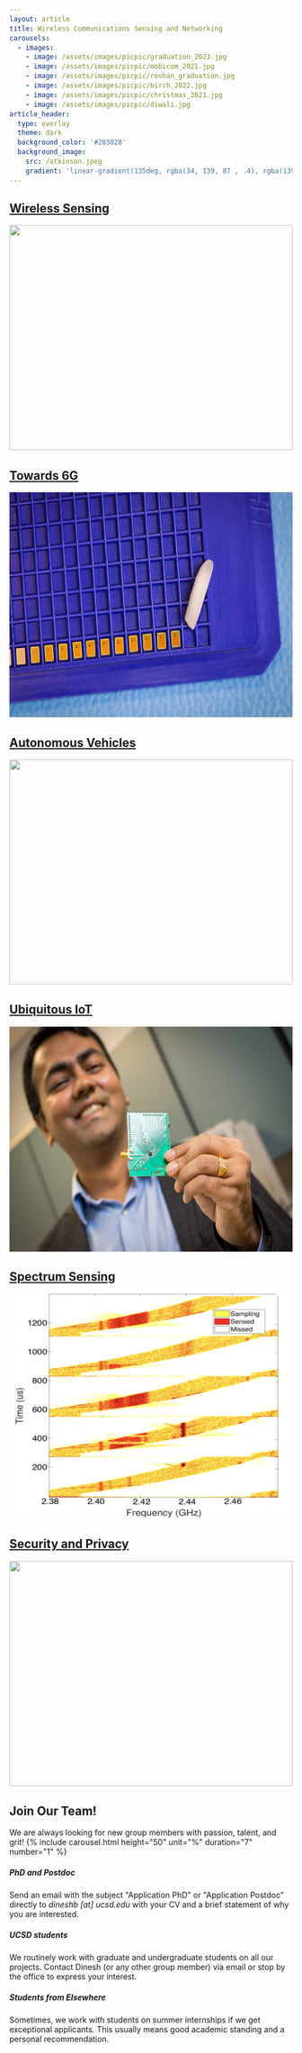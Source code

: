 ```yaml
---
layout: article
title: Wireless Communications Sensing and Networking
carousels:
  - images:
    - image: /assets/images/picpic/graduation_2023.jpg
    - image: /assets/images/picpic/mobicom_2021.jpg
    - image: /assets/images/picpic/roshan_graduation.jpg
    - image: /assets/images/picpic/birch_2022.jpg
    - image: /assets/images/picpic/christmas_2021.jpg
    - image: /assets/images/picpic/diwali.jpg
article_header:
  type: overlay
  theme: dark
  background_color: '#203028'
  background_image:
    src: /atkinson.jpeg
    gradient: 'linear-gradient(135deg, rgba(34, 139, 87 , .4), rgba(139, 34, 139, .4))'
---
```

<h2><a href="/wireless.html">Wireless Sensing</a></h2>
<div><img src="/wiros.mov" height="400" width="100%"/></div>
<h2><a href="/6g.html">Towards 6G</a></h2>
<div><img src="/rice_chip.jpeg" height="400" width="100%"/></div>
<h2><a href="/vehicle.html">Autonomous Vehicles</a></h2>
<div><img src="/vehicular.mov" height="400" width="100%"/></div>
<h2><a href="/iot.html">Ubiquitous IoT</a></h2>
<div><img src="/pcb.jpeg" height="400" width="100%"/></div>
<h2><a href="/spectrum.html">Spectrum Sensing</a></h2>
<div><img src="/sweepsense.png" height="400" width="100%"/></div>
<h2><a href="/security.html">Security and Privacy</a></h2>
<div><img src="/bearl.jpeg" height="400" width="100%"/></div>
<h2> Join Our Team! </h2>
We are always looking for new group members with passion, talent, and grit!
{% include carousel.html height="50" unit="%" duration="7" number="1" %}
<h5> PhD and Postdoc </h5>
Send an email with the subject "Application PhD" or "Application Postdoc" directly to <i>dineshb [at] ucsd.edu</i> with your CV and a brief statement of why you are interested.
<h5> UCSD students </h5>
We routinely work with graduate and undergraduate students on all our projects. Contact Dinesh (or any other group member) via email or stop by the office to express your interest.
<h5> Students from Elsewhere </h5>
Sometimes, we work with students on summer internships if we get exceptional applicants. This usually means good academic standing and a personal recommendation.